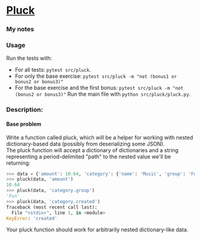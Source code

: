 # [Pluck](https://www.pythonmorsels.com/exercises/4932f67db2734adda695d20e4441c249)

### My notes


### Usage
Run the tests with:
- For all tests: `pytest src/pluck`.
- For only the base exercise: `pytest src/pluck -m "not (bonus1 or bonus2 or bonus3)"`
- For the base exercise and the first bonus: `pytest src/pluck -m "not (bonus2 or bonus3)"`
Run the main file with `python src/pluck/pluck.py`.

### Description:
#### Base problem
Write a function called pluck, which will be a helper for working with nested dictionary-based data (possibly from deserializing some JSON).\
The pluck function will accept a dictionary of dictionaries and a string representing a period-delimited "path" to the nested value we'll be returning:

```python
>>> data = {'amount': 10.64, 'category': {'name': 'Music', 'group': 'Fun'}}
>>> pluck(data, 'amount')
10.64
>>> pluck(data, 'category.group')
'Fun'
>>> pluck(data, 'category.created')
Traceback (most recent call last):
  File "<stdin>", line 1, in <module>
KeyError: 'created'
```
Your pluck function should work for arbitrarily nested dictionary-like data.
